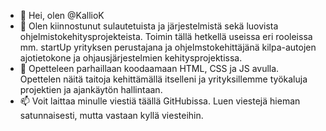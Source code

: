 - 👋 Hei, olen @KallioK
- 👀 Olen kiinnostunut sulautetuista ja järjestelmistä sekä luovista ohjelmistokehitysprojekteista.
Toimin tällä hetkellä useissa eri rooleissa mm. startUp yrityksen perustajana ja ohjelmstokehittäjänä 
kilpa-autojen ajotietokone ja ohjausjärjestelmien kehitysprojektissa.
- 🌱 Opetteleen parhaillaan koodaamaan HTML, CSS ja JS avulla. Opettelen näitä taitoja kehittämällä itselleni ja yrityksillemme
työkaluja projektien ja ajankäytön hallintaan.
- 📫 Voit laittaa minulle viestiä täällä GitHubissa. Luen viestejä hieman satunnaisesti, mutta vastaan kyllä viesteihin.

<!---
KallioK/KallioK is a ✨ special ✨ repository because its `README.md` (this file) appears on your GitHub profile.
You can click the Preview link to take a look at your changes.
--->
